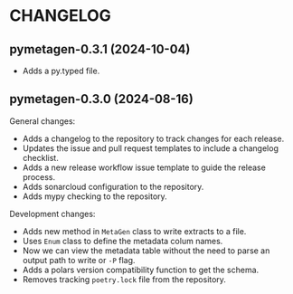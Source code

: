 # CHANGELOG

## pymetagen-0.3.1 (2024-10-04)

- Adds a py.typed file.

## pymetagen-0.3.0 (2024-08-16)

General changes:

- Adds a changelog to the repository to track changes for each release.
- Updates the issue and pull request templates to include a changelog checklist.
- Adds a new release workflow issue template to guide the release process.
- Adds sonarcloud configuration to the repository.
- Adds mypy checking to the repository.

Development changes:

- Adds new method in `MetaGen` class to write extracts to a file.
- Uses `Enum` class to define the metadata colum names.
- Now we can view the metadata table without the need to parse an output path to write or `-P` flag.
- Adds a polars version compatibility function to get the schema.
- Removes tracking `poetry.lock` file from the repository.
